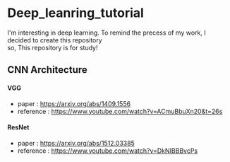# Deep_leanring_tutorial
I'm interesting in deep learning.
To remind the precess of my work, I decided to create this repository \
so, This repository is for study!

## CNN Architecture
####  VGG
- paper : https://arxiv.org/abs/1409.1556
- reference : https://www.youtube.com/watch?v=ACmuBbuXn20&t=26s
#### ResNet
- paper : https://arxiv.org/abs/1512.03385
- reference : https://www.youtube.com/watch?v=DkNIBBBvcPs

